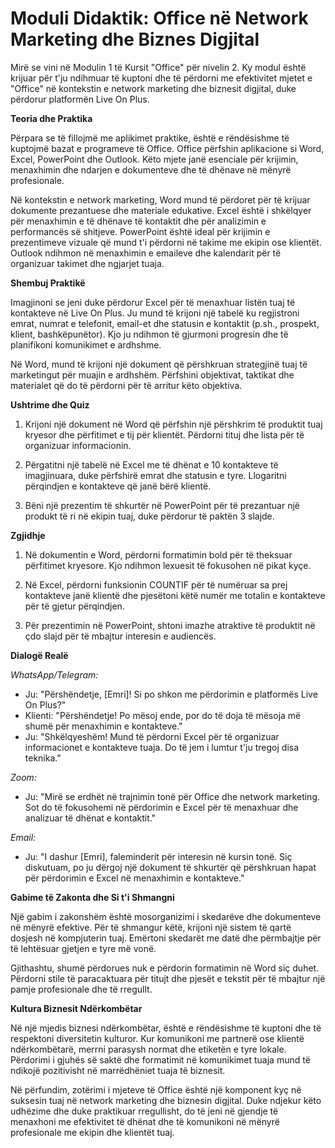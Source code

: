 # **Moduli Didaktik: Office në Network Marketing dhe Biznes Digjital**

Mirë se vini në Modulin 1 të Kursit "Office" për nivelin 2. Ky modul është krijuar për t'ju ndihmuar të kuptoni dhe të përdorni me efektivitet mjetet e "Office" në kontekstin e network marketing dhe biznesit digjital, duke përdorur platformën Live On Plus.

**Teoria dhe Praktika**

Përpara se të fillojmë me aplikimet praktike, është e rëndësishme të kuptojmë bazat e programeve të Office. Office përfshin aplikacione si Word, Excel, PowerPoint dhe Outlook. Këto mjete janë esenciale për krijimin, menaxhimin dhe ndarjen e dokumenteve dhe të dhënave në mënyrë profesionale.

Në kontekstin e network marketing, Word mund të përdoret për të krijuar dokumente prezantuese dhe materiale edukative. Excel është i shkëlqyer për menaxhimin e të dhënave të kontaktit dhe për analizimin e performancës së shitjeve. PowerPoint është ideal për krijimin e prezentimeve vizuale që mund t'i përdorni në takime me ekipin ose klientët. Outlook ndihmon në menaxhimin e emaileve dhe kalendarit për të organizuar takimet dhe ngjarjet tuaja.

**Shembuj Praktikë**

Imagjinoni se jeni duke përdorur Excel për të menaxhuar listën tuaj të kontakteve në Live On Plus. Ju mund të krijoni një tabelë ku regjistroni emrat, numrat e telefonit, email-et dhe statusin e kontaktit (p.sh., prospekt, klient, bashkëpunëtor). Kjo ju ndihmon të gjurmoni progresin dhe të planifikoni komunikimet e ardhshme.

Në Word, mund të krijoni një dokument që përshkruan strategjinë tuaj të marketingut për muajin e ardhshëm. Përfshini objektivat, taktikat dhe materialet që do të përdorni për të arritur këto objektiva.

**Ushtrime dhe Quiz**

1. Krijoni një dokument në Word që përfshin një përshkrim të produktit tuaj kryesor dhe përfitimet e tij për klientët. Përdorni tituj dhe lista për të organizuar informacionin.

2. Përgatitni një tabelë në Excel me të dhënat e 10 kontakteve të imagjinuara, duke përfshirë emrat dhe statusin e tyre. Llogaritni përqindjen e kontakteve që janë bërë klientë.

3. Bëni një prezentim të shkurtër në PowerPoint për të prezantuar një produkt të ri në ekipin tuaj, duke përdorur të paktën 3 slajde.

**Zgjidhje**

1. Në dokumentin e Word, përdorni formatimin bold për të theksuar përfitimet kryesore. Kjo ndihmon lexuesit të fokusohen në pikat kyçe.

2. Në Excel, përdorni funksionin COUNTIF për të numëruar sa prej kontakteve janë klientë dhe pjesëtoni këtë numër me totalin e kontakteve për të gjetur përqindjen.

3. Për prezentimin në PowerPoint, shtoni imazhe atraktive të produktit në çdo slajd për të mbajtur interesin e audiencës.

**Dialogë Realë**

*WhatsApp/Telegram:*
- Ju: "Përshëndetje, [Emri]! Si po shkon me përdorimin e platformës Live On Plus?"
- Klienti: "Përshëndetje! Po mësoj ende, por do të doja të mësoja më shumë për menaxhimin e kontakteve."
- Ju: "Shkëlqyeshëm! Mund të përdorni Excel për të organizuar informacionet e kontakteve tuaja. Do të jem i lumtur t'ju tregoj disa teknika."

*Zoom:*
- Ju: "Mirë se erdhët në trajnimin tonë për Office dhe network marketing. Sot do të fokusohemi në përdorimin e Excel për të menaxhuar dhe analizuar të dhënat e kontaktit."

*Email:*
- Ju: "I dashur [Emri], faleminderit për interesin në kursin tonë. Siç diskutuam, po ju dërgoj një dokument të shkurtër që përshkruan hapat për përdorimin e Excel në menaxhimin e kontakteve."

**Gabime të Zakonta dhe Si t'i Shmangni**

Një gabim i zakonshëm është mosorganizimi i skedarëve dhe dokumenteve në mënyrë efektive. Për të shmangur këtë, krijoni një sistem të qartë dosjesh në kompjuterin tuaj. Emërtoni skedarët me datë dhe përmbajtje për të lehtësuar gjetjen e tyre më vonë.

Gjithashtu, shumë përdorues nuk e përdorin formatimin në Word siç duhet. Përdorni stile të paracaktuara për titujt dhe pjesët e tekstit për të mbajtur një pamje profesionale dhe të rregullt.

**Kultura Biznesit Ndërkombëtar**

Në një mjedis biznesi ndërkombëtar, është e rëndësishme të kuptoni dhe të respektoni diversitetin kulturor. Kur komunikoni me partnerë ose klientë ndërkombëtarë, merrni parasysh normat dhe etiketën e tyre lokale. Përdorimi i gjuhës së saktë dhe formatimit në komunikimet tuaja mund të ndikojë pozitivisht në marrëdhëniet tuaja të biznesit.

Në përfundim, zotërimi i mjeteve të Office është një komponent kyç në suksesin tuaj në network marketing dhe biznesin digjital. Duke ndjekur këto udhëzime dhe duke praktikuar rregullisht, do të jeni në gjendje të menaxhoni me efektivitet të dhënat dhe të komunikoni në mënyrë profesionale me ekipin dhe klientët tuaj.